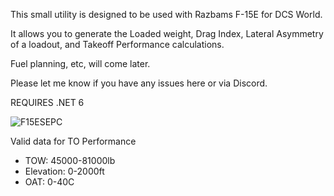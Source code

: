 
This small utility is designed to be used with Razbams F-15E for DCS World. 

It allows you to generate the Loaded weight, Drag Index, Lateral Asymmetry of a loadout, and Takeoff Performance calculations. 

Fuel planning, etc, will come later. 

Please let me know if you have any issues here or via Discord. 

REQUIRES .NET 6

![F15ESEPC](https://github.com/crazydunc/F-15E-Strike-Eagle-Performance-Calculator/assets/12380846/c680bcd0-d048-4dbd-8607-166aad009022)

Valid data for TO Performance 

- TOW: 45000-81000lb
- Elevation: 0-2000ft
- OAT: 0-40C
